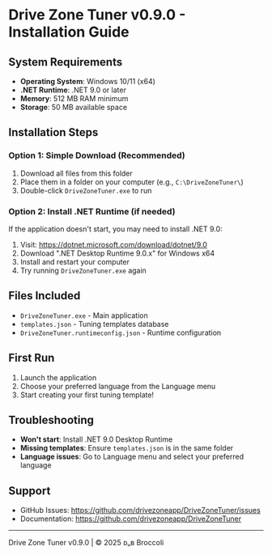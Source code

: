 # Drive Zone Tuner v0.9.0 - Installation Guide

## System Requirements
- **Operating System**: Windows 10/11 (x64)
- **.NET Runtime**: .NET 9.0 or later
- **Memory**: 512 MB RAM minimum
- **Storage**: 50 MB available space

## Installation Steps

### Option 1: Simple Download (Recommended)
1. Download all files from this folder
2. Place them in a folder on your computer (e.g., `C:\DriveZoneTuner\`)
3. Double-click `DriveZoneTuner.exe` to run

### Option 2: Install .NET Runtime (if needed)
If the application doesn't start, you may need to install .NET 9.0:
1. Visit: https://dotnet.microsoft.com/download/dotnet/9.0
2. Download ".NET Desktop Runtime 9.0.x" for Windows x64
3. Install and restart your computer
4. Try running `DriveZoneTuner.exe` again

## Files Included
- `DriveZoneTuner.exe` - Main application
- `templates.json` - Tuning templates database
- `DriveZoneTuner.runtimeconfig.json` - Runtime configuration

## First Run
1. Launch the application
2. Choose your preferred language from the Language menu
3. Start creating your first tuning template!

## Troubleshooting
- **Won't start**: Install .NET 9.0 Desktop Runtime
- **Missing templates**: Ensure `templates.json` is in the same folder
- **Language issues**: Go to Language menu and select your preferred language

## Support
- GitHub Issues: https://github.com/drivezoneapp/DriveZoneTuner/issues
- Documentation: https://github.com/drivezoneapp/DriveZoneTuner

---
Drive Zone Tuner v0.9.0 | © 2025 ᴅᵤʙ Broccoli
